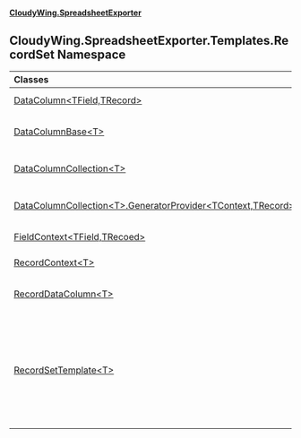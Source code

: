 #### [CloudyWing.SpreadsheetExporter](index.md 'index')

## CloudyWing.SpreadsheetExporter.Templates.RecordSet Namespace

| Classes | |
| :--- | :--- |
| [DataColumn&lt;TField,TRecord&gt;](CloudyWing.SpreadsheetExporter.Templates.RecordSet.DataColumn_TField,TRecord_.md 'CloudyWing.SpreadsheetExporter.Templates.RecordSet.DataColumn<TField,TRecord>') | The data column. |
| [DataColumnBase&lt;T&gt;](CloudyWing.SpreadsheetExporter.Templates.RecordSet.DataColumnBase_T_.md 'CloudyWing.SpreadsheetExporter.Templates.RecordSet.DataColumnBase<T>') | The data column base. |
| [DataColumnCollection&lt;T&gt;](CloudyWing.SpreadsheetExporter.Templates.RecordSet.DataColumnCollection_T_.md 'CloudyWing.SpreadsheetExporter.Templates.RecordSet.DataColumnCollection<T>') | The data column collection. |
| [DataColumnCollection&lt;T&gt;.GeneratorProvider&lt;TContext,TRecord&gt;](CloudyWing.SpreadsheetExporter.Templates.RecordSet.DataColumnCollection_T_.GeneratorProvider_TContext,TRecord_.md 'CloudyWing.SpreadsheetExporter.Templates.RecordSet.DataColumnCollection<T>.GeneratorProvider<TContext,TRecord>') | The generator provider. |
| [FieldContext&lt;TField,TRecoed&gt;](CloudyWing.SpreadsheetExporter.Templates.RecordSet.FieldContext_TField,TRecoed_.md 'CloudyWing.SpreadsheetExporter.Templates.RecordSet.FieldContext<TField,TRecoed>') | The field context. |
| [RecordContext&lt;T&gt;](CloudyWing.SpreadsheetExporter.Templates.RecordSet.RecordContext_T_.md 'CloudyWing.SpreadsheetExporter.Templates.RecordSet.RecordContext<T>') | The record context. |
| [RecordDataColumn&lt;T&gt;](CloudyWing.SpreadsheetExporter.Templates.RecordSet.RecordDataColumn_T_.md 'CloudyWing.SpreadsheetExporter.Templates.RecordSet.RecordDataColumn<T>') | The simple data column. |
| [RecordSetTemplate&lt;T&gt;](CloudyWing.SpreadsheetExporter.Templates.RecordSet.RecordSetTemplate_T_.md 'CloudyWing.SpreadsheetExporter.Templates.RecordSet.RecordSetTemplate<T>') | The recordset template. Create cell information using set data source and data column. |

